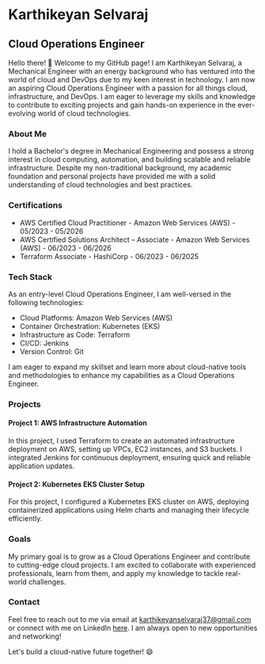 <!---
karthi770/karthi770 is a ✨ special ✨ repository because its `README.md` (this file) appears on your GitHub profile.
You can click the Preview link to take a look at your changes.
--->

# Karthikeyan Selvaraj

## Cloud Operations Engineer

Hello there! 👋 Welcome to my GitHub page! I am Karthikeyan Selvaraj, a Mechanical Engineer with an energy background who has ventured into the world of cloud and DevOps due to my keen interest in technology. I am now an aspiring Cloud Operations Engineer with a passion for all things cloud, infrastructure, and DevOps. I am eager to leverage my skills and knowledge to contribute to exciting projects and gain hands-on experience in the ever-evolving world of cloud technologies.

### About Me

I hold a Bachelor's degree in Mechanical Engineering and possess a strong interest in cloud computing, automation, and building scalable and reliable infrastructure. Despite my non-traditional background, my academic foundation and personal projects have provided me with a solid understanding of cloud technologies and best practices.

### Certifications

- AWS Certified Cloud Practitioner - Amazon Web Services (AWS) - 05/2023 - 05/2026
- AWS Certified Solutions Architect – Associate - Amazon Web Services (AWS) - 06/2023 - 06/2026
- Terraform Associate - HashiCorp - 06/2023 - 06/2025

### Tech Stack

As an entry-level Cloud Operations Engineer, I am well-versed in the following technologies:

- Cloud Platforms: Amazon Web Services (AWS)
- Container Orchestration: Kubernetes (EKS)
- Infrastructure as Code: Terraform
- CI/CD: Jenkins
- Version Control: Git

I am eager to expand my skillset and learn more about cloud-native tools and methodologies to enhance my capabilities as a Cloud Operations Engineer.

### Projects

#### Project 1: AWS Infrastructure Automation

In this project, I used Terraform to create an automated infrastructure deployment on AWS, setting up VPCs, EC2 instances, and S3 buckets. I integrated Jenkins for continuous deployment, ensuring quick and reliable application updates.

#### Project 2: Kubernetes EKS Cluster Setup

For this project, I configured a Kubernetes EKS cluster on AWS, deploying containerized applications using Helm charts and managing their lifecycle efficiently.

### Goals

My primary goal is to grow as a Cloud Operations Engineer and contribute to cutting-edge cloud projects. I am excited to collaborate with experienced professionals, learn from them, and apply my knowledge to tackle real-world challenges.

### Contact

Feel free to reach out to me via email at karthikeyanselvaraj37@gmail.com or connect with me on LinkedIn [here](www.linkedin.com/in/karthikeyan-selvaraj-73b6067a). I am always open to new opportunities and networking!

Let's build a cloud-native future together! 😄

